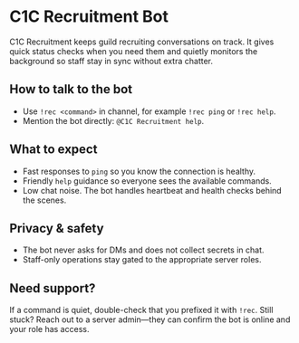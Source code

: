 # C1C Recruitment Bot

C1C Recruitment keeps guild recruiting conversations on track. It gives quick status
checks when you need them and quietly monitors the background so staff stay in sync
without extra chatter.

## How to talk to the bot
- Use `!rec <command>` in channel, for example `!rec ping` or `!rec help`.
- Mention the bot directly: `@C1C Recruitment help`.

## What to expect
- Fast responses to `ping` so you know the connection is healthy.
- Friendly `help` guidance so everyone sees the available commands.
- Low chat noise. The bot handles heartbeat and health checks behind the scenes.

## Privacy & safety
- The bot never asks for DMs and does not collect secrets in chat.
- Staff-only operations stay gated to the appropriate server roles.

## Need support?
If a command is quiet, double-check that you prefixed it with `!rec`. Still stuck?
Reach out to a server admin—they can confirm the bot is online and your role has access.
